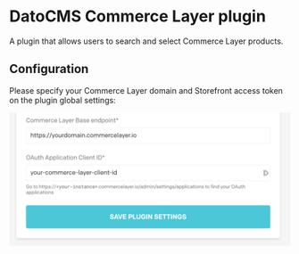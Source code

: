 # DatoCMS Commerce Layer plugin

A plugin that allows users to search and select Commerce Layer products.

## Configuration

Please specify your Commerce Layer domain and Storefront access token on the plugin global settings:

![Demo](https://raw.githubusercontent.com/datocms/plugins/master/commercelayer/docs/settings.png)
